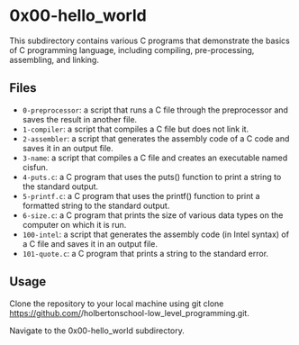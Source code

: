 # 0x00-hello_world

This subdirectory contains various C programs that demonstrate the basics of C programming language, including compiling, pre-processing, assembling, and linking.

## Files

- `0-preprocessor`: a script that runs a C file through the preprocessor and saves the result in another file.
- `1-compiler`: a script that compiles a C file but does not link it.
- `2-assembler`: a script that generates the assembly code of a C code and saves it in an output file.
- `3-name`: a script that compiles a C file and creates an executable named cisfun.
- `4-puts.c`: a C program that uses the puts() function to print a string to the standard output.
- `5-printf.c`: a C program that uses the printf() function to print a formatted string to the standard output.
- `6-size.c`: a C program that prints the size of various data types on the computer on which it is run.
- `100-intel`: a script that generates the assembly code (in Intel syntax) of a C file and saves it in an output file.
- `101-quote.c`: a C program that prints a string to the standard error.

## Usage

Clone the repository to your local machine using git clone https://github.com/<username>/holbertonschool-low_level_programming.git.

Navigate to the 0x00-hello_world subdirectory.
